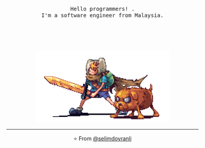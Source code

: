 <p align="center">
  <br>
  <br>
  <br>
  <samp>Hello programmers! .<br> I'm a software engineer from Malaysia.<br><br></samp>
  <br>
  <br>
  <br>
  <br>
  <img src="https://github.com/selimdoyranli/selimdoyranli/blob/master/preview.gif" width="350" />
</p>

------------
<p align="center">⭐️ From <a href="https://github.com/selimdoyranli">@selimdoyranli</a></p>
